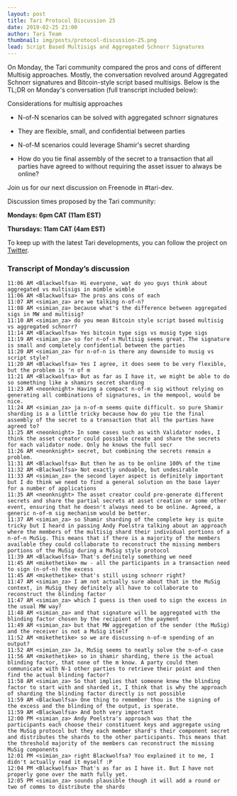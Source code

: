 ```yaml
---
layout: post
title: Tari Protocol Discussion 25
date: 2019-02-25 21:00
author: Tari Team
thumbnail: img/posts/protocol-discussion-25.png
lead: Script Based Multisigs and Aggregated Schnorr Signatures
---
```


On Monday, the Tari community compared the pros and cons of different Multisig approaches. Mostly, the conversation revolved around Aggregated Schnorr signatures and Bitcoin-style script based multisigs. Below is the TL;DR on Monday's conversation (full transcript included below):

Considerations for multisig approaches

* N-of-N scenarios can be solved with aggregated schnorr signatures
* They are flexible, small, and confidential between parties

* N-of-M scenarios could leverage Shamir's secret sharding
* How do you tie final assembly of the secret to a transaction that all parties have agreed to without requiring the asset issuer to always be online?

Join us for our next discussion on Freenode in #tari-dev.

Discussion times proposed by the Tari community:

**Mondays: 6pm CAT (11am EST)**

**Thursdays: 11am CAT (4am EST)**

To keep up with the latest Tari developments, you can follow the project on [Twitter](https://twitter.com/tari).

### Transcript of Monday’s discussion

```
11:06 AM <Blackwolfsa> Hi everyone, wat do you guys think about aggregated vs multisigs in mimble wimble
11:06 AM <Blackwolfsa> The pros ans cons of each
11:07 AM <simian_za> are we talking n-of-n?
11:08 AM <simian_za> because what's the difference between aggregated sigs in MW and multisig?
11:10 AM <simian_za> do you mean Bitcoin style script based multisig vs aggregated schnorr?
11:14 AM <Blackwolfsa> Yes bitcoin type sigs vs musig type sigs
11:19 AM <simian_za> so for n-of-n Multisig seems great. The signature is small and completely confidential between the parties
11:20 AM <simian_za> for n-of-n is there any downside to musig vs script style?
11:20 AM <Blackwolfsa> Yes I agree, it does seem to be very flexible, but the problem is 'n of m
11:21 AM <Blackwolfsa> But as far as I have it, we might be able to do so something like a shamirs secret sharding
11:23 AM <neonknight> Having a compact n-of-m sig without relying on generating all combinations of signatures, in the mempool, would be nice.
11:24 AM <simian_za> ja n-of-m seems quite difficult. so pure Shamir sharding is a a little tricky because how do you tie the final assembly of the secret to a transaction that all the parties have agreed to?
11:25 AM <neonknight> In some cases such as with Validator nodes, I think the asset creator could possible create and share the secrets for each validator node. Only he knows the full secr
11:26 AM <neonknight> secret, but combining the secrets remain a problem.
11:31 AM <Blackwolfsa> But then he as to be online 100% of the time
11:32 AM <Blackwolfsa> Not exactly undoable, but undesirable
11:33 AM <simian_za> the second layer aspect is definitely important but I do think we need to find a general solution on the base layer for a number of applications
11:35 AM <neonknight> The asset creator could pre-generate different secrets and share the partial secrets at asset creation or some other event, ensuring that he doesn't always need to be online. Agreed, a generic n-of-m sig mechanism would be better.
11:37 AM <simian_za> so Shamir sharding of the complete key is quite tricky but I heard in passing Andy Poelstra talking about an approach where the members of the multisig shard their individual portions of a n-of-n MuSig. This means that if there is a majority of the members available they could collaborate to reconstruct the missing members portions of the MuSig during a MuSig style protocol
11:39 AM <Blackwolfsa> That's definitely something we need
11:45 AM <mikethetike> mw - all the participants in a transaction need to sign (n-of-n) the excess
11:45 AM <mikethetike> that's still using schnorr right?
11:47 AM <simian_za> I am not actually sure about that in the MuSig context, in MuSig they definitely all have to collaborate to reconstruct the blinding factor
11:47 AM <simian_za> which I guess is then used to sign the excess in the usual MW way?
11:48 AM <simian_za> and that signature will be aggregated with the blinding factor chosen by the recipient of the payment
11:49 AM <simian_za> but that MW aggregation of the sender (the MuSig) and the receiver is not a MuSig itself
11:52 AM <mikethetike> so we are discussing n-of-m spending of an output?
11:52 AM <simian_za> Ja, MuSig seems to neatly solve the n-of-n case
11:56 AM <mikethetike> so in shamir sharding, there is the actual blinding factor, that none of the m know. A party could then communicate with N-1 other parties to retrieve their point and then find the actual blinding factor?
11:58 AM <simian_za> So that implies that someone knew the blinding factor to start with and sharded it, I think that is why the approach of sharding the blinding factor directly is not possible
11:59 AM <Blackwolfsa> One thing to remember thou is the signing of the excess and the blinding of the output, is sperate.
11:59 AM <Blackwolfsa> And both very important
12:00 PM <simian_za> Andy Poelstra's approach was that the participants each choose their constituent keys and aggregate using the MuSig protocol but they each member shard's their component secret and distributes the shards to the other participants. This means that the threshold majority of the members can reconstruct the missing MuSig components
12:01 PM <simian_za> right Blackwolfsa? You explained it to me, I didn't actually read it myself :P
12:04 PM <Blackwolfsa> That's as far as I have it. But I have not properly gone over the math fully yet.
12:05 PM <simian_za> sounds plausible though it will add a round or two of comms to distribute the shards
```
